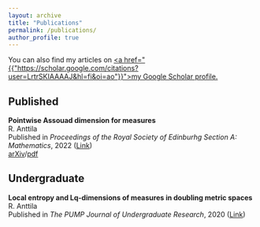 ```yaml
---
layout: archive
title: "Publications"
permalink: /publications/
author_profile: true
---
```


You can also find my articles on <u><a href="{{"https://scholar.google.com/citations?user=LrtrSKIAAAAJ&hl=fi&oi=ao"}}">my Google Scholar profile</a>.</u>

## Published
**Pointwise Assouad dimension for measures**  
R. Anttila  
Published in *Proceedings of the Royal Society of Edinburhg Section A: Mathematics*, 2022 ([Link](https://doi.org/10.1017/prm.2022.83))  
[arXiv](https://arxiv.org/abs/2203.15301)/[pdf](../files/local_assouad.pdf)

## Undergraduate
**Local entropy and Lq-dimensions of measures in doubling metric spaces**  
R. Anttila  
Published in *The PUMP Journal of Undergraduate Research*, 2020 ([Link](https://journals.calstate.edu/pump/article/view/2434))  

<!--- {% if author.googlescholar %}
  You can also find my articles on <u><a href="{{author.googlescholar}}">my Google Scholar profile</a>.</u>
{% endif %}

{% include base_path %}

{% for post in site.publications reversed %}
  {% include archive-single.html %}
{% endfor %} -->
